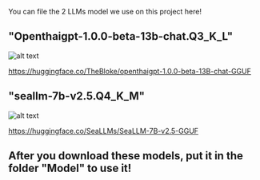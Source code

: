 You can file the 2 LLMs model we use on this project here! 

## "Openthaigpt-1.0.0-beta-13b-chat.Q3_K_L"

![alt text](https://1173516064-files.gitbook.io/~/files/v0/b/gitbook-x-prod.appspot.com/o/spaces%2FvvbWvIIe82Iv1yHaDBC5%2Fuploads%2Fb8eiMDaqiEQL6ahbAY0h%2Fimage.png?alt=media&token=6fce78fd-2cca-4c0a-9648-bd5518e644cehttps://openthaigpt.aieat.or.th/)

https://huggingface.co/TheBloke/openthaigpt-1.0.0-beta-13B-chat-GGUF

## "seallm-7b-v2.5.Q4_K_M"
![alt text](https://cdn-avatars.huggingface.co/v1/production/uploads/6393f04df7e70dd0166c004e/kfq8wHQEBZ5aicMzjOqKG.png)

https://huggingface.co/SeaLLMs/SeaLLM-7B-v2.5-GGUF
 


## **After you download these models, put it in the folder "Model" to use it!** 
